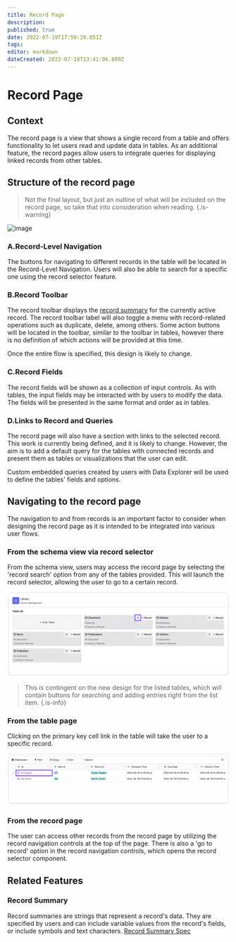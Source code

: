 ```yaml
---
title: Record Page
description: 
published: true
date: 2022-07-19T17:50:20.851Z
tags: 
editor: markdown
dateCreated: 2022-07-18T13:41:06.809Z
---
```


# Record Page

## Context

The record page is a view that shows a single record from a table and offers functionality to let users read and update data in tables. As an additional feature, the record pages allow users to integrate queries for displaying linked records from other tables.

## Structure of the record page
> Not the final layout, but just an outline of what will be included on the record page, so take that into consideration when reading.
{.is-warning}

![image](https://user-images.githubusercontent.com/845767/179816131-71132b6e-c36d-4265-800a-02f6ae4d42c5.png)

### A.Record-Level Navigation 

The buttons for navigating to different records in the table will be located in the Record-Level Navigation. Users will also be able to search for a specific one using the record selector feature.

### B.Record Toolbar 

The record toolbar displays the [record summary](#record-summary) for the currently active record. The record toolbar label will also toggle a menu with record-related operations such as duplicate, delete, among others. Some action buttons will be located in the toolbar, similar to the toolbar in tables, however there is no definition of which actions will be provided at this time.

Once the entire flow is specified, this design is likely to change.

### C.Record Fields 

The record fields will be shown as a collection of input controls. As with tables, the input fields may be interacted with by users to modify the data. The fields will be presented in the same format and order as in tables. 

### D.Links to Record and Queries 

The record page will also have a section with links to the selected record. This work is currently being defined, and it is likely to change. However, the aim is to add a default query for the tables with connected records and present them as tables or visualizations that the user can edit.

Custom embedded queries created by users with Data Explorer will be used to define the tables' fields and options.

## Navigating to the record page

The navigation to and from records is an important factor to consider when designing the record page as it is intended to be integrated into various user flows.

### From the schema view via record selector
From the schema view, users may access the record page by selecting the 'record search' option from any of the tables provided. This will launch the record selector, allowing the user to go to a certain record.

![image](/assets/design/specs/record-page/179518507-ff971ee7-fc09-4c65-aaf0-df8a73743998.png)

> This is contingent on the new design for the listed tables, which will contain buttons for searching and adding entries right from the list item.
{.is-info}


### From the table page

Clicking on the primary key cell link in the table will take the user to a specific record.

![image](/assets/design/specs/record-page/179518645-c6892e7c-91c5-43a3-a940-b1977ad38d84.png)

### From the record page

The user can access other records from the record page by utilizing the record navigation controls at the top of the page. There is also a 'go to record' option in the record navigation controls, which opens the record selector component.


## Related Features

### Record Summary
Record summaries are strings that represent a record's data. They are specified by users and can include variable values from the record's fields, or include symbols and text characters. 
[Record Summary Spec](design/specs/record-summary)